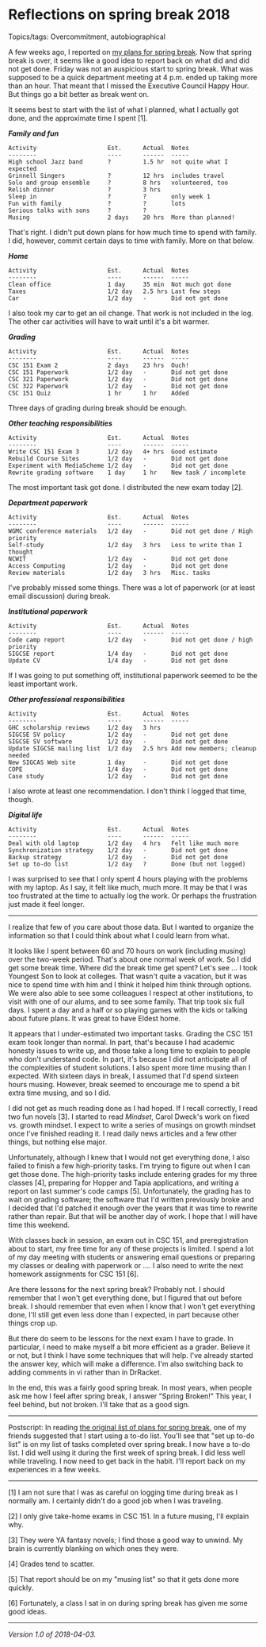 Reflections on spring break 2018
================================

Topics/tags: Overcommitment, autobiographical

A few weeks ago, I reported on [my plans for spring
break](planning-spring-break-2018).  Now that spring break is over,
it seems like a good idea to report back on what did and did not get done.
Friday was not an auspicious start to spring break.  What was supposed
to be a quick department meeting at 4 p.m. ended up taking more than an
hour.  That meant that I missed the Executive Council Happy Hour.  But
things go a bit better as break went on.

It seems best to start with the list of what I planned, what I actually
got done, and the approximate time I spent [1].

**_Family and fun_**

    Activity                    Est.      Actual  Notes
    --------                    ----      ------  -----
    High school Jazz band       ?         1.5 hr  not quite what I expected
    Grinnell Singers            ?         12 hrs  includes travel
    Solo and group ensemble     ?         8 hrs   volunteered, too
    Relish dinner               ?         3 hrs
    Sleep in                    ?         ?       only week 1
    Fun with family             ?         ?       lots
    Serious talks with sons     ?         ?
    Musing                      2 days    20 hrs  More than planned!

That's right.  I didn't put down plans for how much time to spend with
family.  I did, however, commit certain days to time with family.  More on
that below.

**_Home_**

    Activity                    Est.      Actual  Notes
    --------                    ----      ------  -----
    Clean office                1 day     35 min  Not much got done
    Taxes                       1/2 day   2.5 hrs Last few steps
    Car                         1/2 day   -       Did not get done

I also took my car to get an oil change.  That work is not included
in the log.  The other car activities will have to wait until it's
a bit warmer.

**_Grading_**

    Activity                    Est.      Actual  Notes
    --------                    ----      ------  -----
    CSC 151 Exam 2              2 days    23 hrs  Ouch!
    CSC 151 Paperwork           1/2 day   -       Did not get done
    CSC 321 Paperwork           1/2 day   -       Did not get done
    CSC 322 Paperwork           1/2 day   -       Did not get done
    CSC 151 Quiz                1 hr      1 hr    Added

Three days of grading during break should be enough.

**_Other teaching responsibilities_**

    Activity                    Est.      Actual  Notes
    --------                    ----      ------  -----
    Write CSC 151 Exam 3        1/2 day   4+ hrs  Good estimate
    Rebuild Course Sites        1/2 day   -       Did not get done
    Experiment with MediaScheme 1/2 day   -       Did not get done
    Rewrite grading software    1 day     1 hr    New task / incomplete

The most important task got done.  I distributed the new exam today [2].

**_Department paperwork_**

    Activity                    Est.      Actual  Notes
    --------                    ----      ------  -----
    WGMC conference materials   1/2 day   -       Did not get done / High priority
    Self-study                  1/2 day   3 hrs   Less to write than I thought
    NCWIT                       1/2 day   -       Did not get done
    Access Computing            1/2 day   -       Did not get done
    Review materials            1/2 day   3 hrs   Misc. tasks

I've probably missed some things.  There was a lot of paperwork (or at
least email discussion) during break.

**_Institutional paperwork_**

    Activity                    Est.      Actual  Notes
    --------                    ----      ------  -----
    Code camp report            1/2 day   -       Did not get done / high priority
    SIGCSE report               1/4 day   -       Did not get done
    Update CV                   1/4 day   -       Did not get done

If I was going to put something off, institutional paperwork seemed to be
the least important work. 

**_Other professional responsibilities_**

    Activity                    Est.      Actual  Notes
    --------                    ----      ------  -----
    GHC scholarship reviews     1/2 day   3 hrs
    SIGCSE SV policy            1/2 day   -       Did not get done
    SIGCSE SV software          1/2 day   -       Did not get done
    Update SIGCSE mailing list  1/2 day   2.5 hrs Add new members; cleanup needed
    New SIGCAS Web site         1 day     -       Did not get done
    COPE                        1/4 day   -       Did not get done
    Case study                  1/2 day   -       Did not get done

I also wrote at least one recommendation.  I don't think I logged that
time, though.

**_Digital life_**

    Activity                    Est.      Actual  Notes
    --------                    ----      ------  -----
    Deal with old laptop        1/2 day   4 hrs   Felt like much more
    Synchronization strategy    1/2 day   -       Did not get done
    Backup strategy             1/2 day   -       Did not get done
    Set up to-do list           1/2 day   ?       Done (but not logged)

I was surprised to see that I only spent 4 hours playing with the 
problems with my laptop.  As I say, it felt like much, much more.
It may be that I was too frustrated at the time to actually log the
work.  Or perhaps the frustration just made it feel longer.

---

I realize that few of you care about those data.  But I wanted to organize
the information so that I could think about what I could learn from what.

It looks like I spent between 60 and 70 hours on work (including musing)
over the two-week period.  That's about one normal week of work.
So I did get some break time.  Where did the break time get spent?
Let's see ... I took Youngest Son to look at colleges.  That wasn't quite
a vacation, but it was nice to spend time with him and I think it helped
him think through options.  We were also able to see some colleagues I
respect at other institutions, to visit with one of our alums, and to see
some family.  That trip took six full days.  I spent a day and a half or
so playing games with the kids or talking about future plans.  It was
great to have Eldest home.

It appears that I under-estimated two important tasks.  Grading the
CSC 151 exam took longer than normal.  In part, that's because I had
academic honesty issues to write up, and those take a long time to
explain to people who don't understand code.  In part, it's because I
did not anticipate all of the complexities of student solutions.  I also
spent more time musing than I expected.  With sixteen days in break,
I assumed that I'd spend sixteen hours musing.  However, break seemed
to encourage me to spend a bit extra time musing, and so I did.

I did not get as much reading done as I had hoped.  If I recall correctly,
I read two fun novels [3].  I started to read _Mindset_, Carol Dweck's
work on fixed vs. growth mindset.  I expect to write a series of musings
on growth mindset once I've finished reading it.  I read daily news
articles and a few other things, but nothing else major.

Unfortunately, although I knew that I would not get everything done, I
also failed to finish a few high-priority tasks.  I'm trying to figure out
when I can get those done.  The high-priority tasks include entering
grades for my three classes [4], preparing for Hopper and Tapia
applications, and writing a report on last summer's code camps [5].
Unfortunately, the grading has to wait on grading software; the software
that I'd written previously broke and I decided that I'd patched it
enough over the years that it was time to rewrite rather than repair.
But that will be another day of work.  I hope that I will have time
this weekend.

With classes back in session, an exam out in CSC 151, and preregistration
about to start, my free time for any of these projects is limited.  I
spend a lot of my day meeting with students or answering email questions
or preparing my classes or dealing with paperwork or ....  I also need to
write the next homework assignments for CSC 151 [6].

Are there lessons for the next spring break?  Probably not.  I should
remember that I won't get everything done, but I figured that out
before break.  I should remember that even when I know that I won't
get everything done, I'll still get even less done than I expected,
in part because other things crop up.

But there do seem to be lessons for the next exam I have to grade.
In particular, I need to make myself a bit more efficient as a grader.
Believe it or not, but I think I have some techniques that will help.
I've already started the answer key, which will make a difference.
I'm also switching back to adding comments in vi rather than in DrRacket.

In the end, this was a fairly good spring break.  In most years, when
people ask me how I feel after spring break, I answer "Spring Broken!"
This year, I feel behind, but not broken.  I'll take that as a good sign.

---

Postscript: In reading [the original list of plans for spring
break](planning-spring-break-2018), one of my friends suggested
that I start using a to-do list.  You'll see that "set up to-do
list" is on my list of tasks completed over spring break.  I now have
a to-do list.  I did well using it during the first week of spring
break.  I did less well while traveling.  I now need to get back in the
habit.  I'll report back on my experiences in a few weeks.

---

[1] I am not sure that I was as careful on logging time during break as
I normally am.  I certainly didn't do a good job when I was traveling.

[2] I only give take-home exams in CSC 151.  In a future musing, I'll
explain why.

[3] They were YA fantasy novels; I find those a good way to unwind.
My brain is currently blanking on which ones they were.

[4] Grades tend to scatter.

[5] That report should be on my "musing list" so that it gets done
more quickly.

[6] Fortunately, a class I sat in on during spring break has given me some
good ideas.

---

*Version 1.0 of 2018-04-03.*
